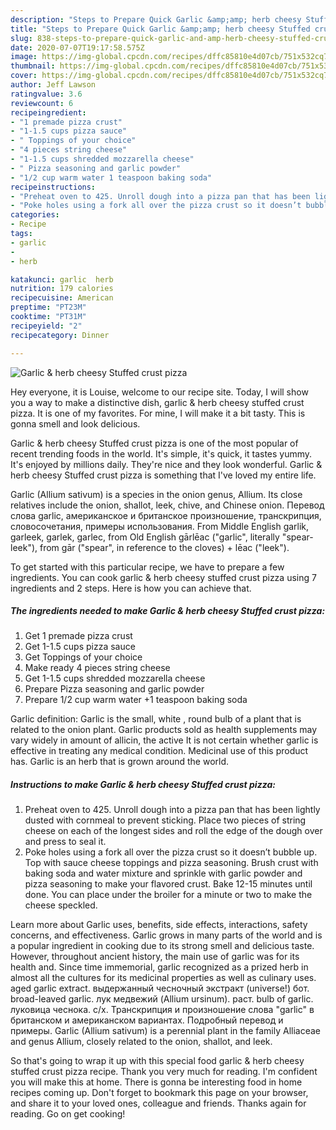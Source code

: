 ```yaml
---
description: "Steps to Prepare Quick Garlic &amp;amp; herb cheesy Stuffed crust pizza"
title: "Steps to Prepare Quick Garlic &amp;amp; herb cheesy Stuffed crust pizza"
slug: 838-steps-to-prepare-quick-garlic-and-amp-herb-cheesy-stuffed-crust-pizza
date: 2020-07-07T19:17:58.575Z
image: https://img-global.cpcdn.com/recipes/dffc85810e4d07cb/751x532cq70/garlic-herb-cheesy-stuffed-crust-pizza-recipe-main-photo.jpg
thumbnail: https://img-global.cpcdn.com/recipes/dffc85810e4d07cb/751x532cq70/garlic-herb-cheesy-stuffed-crust-pizza-recipe-main-photo.jpg
cover: https://img-global.cpcdn.com/recipes/dffc85810e4d07cb/751x532cq70/garlic-herb-cheesy-stuffed-crust-pizza-recipe-main-photo.jpg
author: Jeff Lawson
ratingvalue: 3.6
reviewcount: 6
recipeingredient:
- "1 premade pizza crust"
- "1-1.5 cups pizza sauce"
- " Toppings of your choice"
- "4 pieces string cheese"
- "1-1.5 cups shredded mozzarella cheese"
- " Pizza seasoning and garlic powder"
- "1/2 cup warm water 1 teaspoon baking soda"
recipeinstructions:
- "Preheat oven to 425. Unroll dough into a pizza pan that has been lightly dusted with cornmeal to prevent sticking. Place two pieces of string cheese on each of the longest sides and roll the edge of the dough over and press to seal it."
- "Poke holes using a fork all over the pizza crust so it doesn’t bubble up. Top with sauce cheese toppings and pizza seasoning. Brush crust with baking soda and water mixture and sprinkle with garlic powder and pizza seasoning to make your flavored crust. Bake 12-15 minutes until done. You can place under the broiler for a minute or two to make the cheese speckled."
categories:
- Recipe
tags:
- garlic
- 
- herb

katakunci: garlic  herb 
nutrition: 179 calories
recipecuisine: American
preptime: "PT23M"
cooktime: "PT31M"
recipeyield: "2"
recipecategory: Dinner

---
```



![Garlic &amp; herb cheesy Stuffed crust pizza](https://img-global.cpcdn.com/recipes/dffc85810e4d07cb/751x532cq70/garlic-herb-cheesy-stuffed-crust-pizza-recipe-main-photo.jpg)

Hey everyone, it is Louise, welcome to our recipe site. Today, I will show you a way to make a distinctive dish, garlic &amp; herb cheesy stuffed crust pizza. It is one of my favorites. For mine, I will make it a bit tasty. This is gonna smell and look delicious.

Garlic &amp; herb cheesy Stuffed crust pizza is one of the most popular of recent trending foods in the world. It's simple, it's quick, it tastes yummy. It's enjoyed by millions daily. They're nice and they look wonderful. Garlic &amp; herb cheesy Stuffed crust pizza is something that I've loved my entire life.

Garlic (Allium sativum) is a species in the onion genus, Allium. Its close relatives include the onion, shallot, leek, chive, and Chinese onion. Перевод слова garlic, американское и британское произношение, транскрипция, словосочетания, примеры использования. From Middle English garlik, garleek, garlek, garlec, from Old English gārlēac (&#34;garlic&#34;, literally &#34;spear-leek&#34;), from gār (&#34;spear&#34;, in reference to the cloves) + lēac (&#34;leek&#34;).


To get started with this particular recipe, we have to prepare a few ingredients. You can cook garlic &amp; herb cheesy stuffed crust pizza using 7 ingredients and 2 steps. Here is how you can achieve that.

<!--inarticleads1-->

##### The ingredients needed to make Garlic &amp; herb cheesy Stuffed crust pizza:

1. Get 1 premade pizza crust
1. Get 1-1.5 cups pizza sauce
1. Get  Toppings of your choice
1. Make ready 4 pieces string cheese
1. Get 1-1.5 cups shredded mozzarella cheese
1. Prepare  Pizza seasoning and garlic powder
1. Prepare 1/2 cup warm water +1 teaspoon baking soda


Garlic definition: Garlic is the small, white , round bulb of a plant that is related to the onion plant. Garlic products sold as health supplements may vary widely in amount of allicin, the active It is not certain whether garlic is effective in treating any medical condition. Medicinal use of this product has. Garlic is an herb that is grown around the world. 

<!--inarticleads2-->

##### Instructions to make Garlic &amp; herb cheesy Stuffed crust pizza:

1. Preheat oven to 425. Unroll dough into a pizza pan that has been lightly dusted with cornmeal to prevent sticking. Place two pieces of string cheese on each of the longest sides and roll the edge of the dough over and press to seal it.
1. Poke holes using a fork all over the pizza crust so it doesn’t bubble up. Top with sauce cheese toppings and pizza seasoning. Brush crust with baking soda and water mixture and sprinkle with garlic powder and pizza seasoning to make your flavored crust. Bake 12-15 minutes until done. You can place under the broiler for a minute or two to make the cheese speckled.


Learn more about Garlic uses, benefits, side effects, interactions, safety concerns, and effectiveness. Garlic grows in many parts of the world and is a popular ingredient in cooking due to its strong smell and delicious taste. However, throughout ancient history, the main use of garlic was for its health and. Since time immemorial, garlic recognized as a prized herb in almost all the cultures for its medicinal properties as well as culinary uses. aged garlic extract. выдержанный чесночный экстракт (universe!) бот. broad-leaved garlic. лук медвежий (Allium ursinum). раст. bulb of garlic. луковица чеснока. с/х. Транскрипция и произношение слова &#34;garlic&#34; в британском и американском вариантах. Подробный перевод и примеры. Garlic (Allium sativum) is a perennial plant in the family Alliaceae and genus Allium, closely related to the onion, shallot, and leek. 

So that's going to wrap it up with this special food garlic &amp; herb cheesy stuffed crust pizza recipe. Thank you very much for reading. I'm confident you will make this at home. There is gonna be interesting food in home recipes coming up. Don't forget to bookmark this page on your browser, and share it to your loved ones, colleague and friends. Thanks again for reading. Go on get cooking!

